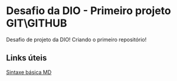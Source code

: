 # Desafio da DIO - Primeiro projeto GIT\GITHUB
Desafio de projeto da DIO! Criando o primeiro repositório!

## Links úteis

[Sintaxe básica MD](https://www.markdownguide.org/basic-syntax/)
